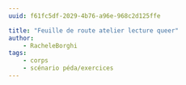```yaml
---
uuid: f61fc5df-2029-4b76-a96e-968c2d125ffe

title: "Feuille de route atelier lecture queer"
author: 
    - RacheleBorghi
tags:
    - corps
    - scénario péda/exercices
---
```

